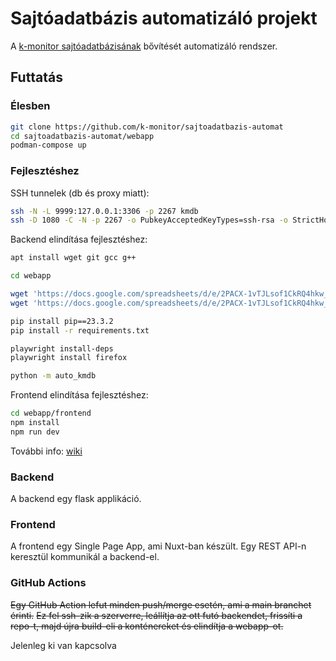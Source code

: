 # Sajtóadatbázis automatizáló projekt

A [k-monitor sajtóadatbázisának](https://adatbazis.k-monitor.hu/) bővítését automatizáló rendszer.

## Futtatás

### Élesben

```bash
git clone https://github.com/k-monitor/sajtoadatbazis-automat
cd sajtoadatbazis-automat/webapp
podman-compose up
```

### Fejlesztéshez

SSH tunnelek (db és proxy miatt):

```bash
ssh -N -L 9999:127.0.0.1:3306 -p 2267 kmdb
ssh -D 1080 -C -N -p 2267 -o PubkeyAcceptedKeyTypes=ssh-rsa -o StrictHostKeyChecking=no -o GatewayPorts=true kmdb
```

Backend elindítása fejlesztéshez:

```bash
apt install wget git gcc g++

cd webapp

wget 'https://docs.google.com/spreadsheets/d/e/2PACX-1vTJLsof1CkRQ4hkw_bPSxtbpk5mo1ucUN0iUvZHHEd2SySJLrGOEsGPSbdsQ1JPJOy2ksgvJVPVxuTw/pub?gid=1567624346&single=true&output=csv' -O data/places_synonym.csv
wget 'https://docs.google.com/spreadsheets/d/e/2PACX-1vTJLsof1CkRQ4hkw_bPSxtbpk5mo1ucUN0iUvZHHEd2SySJLrGOEsGPSbdsQ1JPJOy2ksgvJVPVxuTw/pub?gid=1205893612&single=true&output=csv' -O data/institutions_synonym.csv

pip install pip==23.3.2
pip install -r requirements.txt

playwright install-deps
playwright install firefox

python -m auto_kmdb
```

Frontend elindítása fejlesztéshez:

```bash
cd webapp/frontend
npm install
npm run dev
```

További info: [wiki](https://github.com/k-monitor/sajtoadatbazis-automat/wiki)

### Backend

A backend egy flask applikáció.

### Frontend

A frontend egy Single Page App, ami Nuxt-ban készült. Egy REST API-n keresztül kommunikál a backend-el.

### GitHub Actions

~~Egy GitHub Action lefut minden push/merge esetén, ami a main branchet érinti.~~
~~Ez fel ssh-zik a szerverre, leállítja az ott futó backendet, frissíti a repo-t, majd újra build-eli a konténereket és elindítja a webapp-ot.~~

Jelenleg ki van kapcsolva
